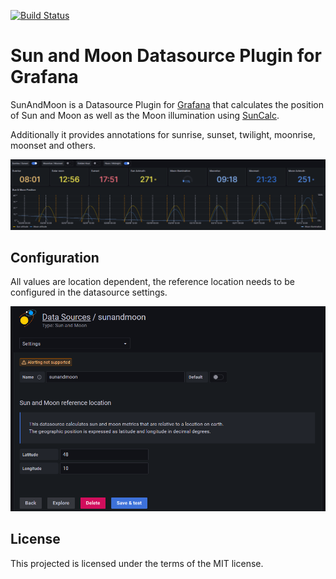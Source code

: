 [![Build Status](https://travis-ci.org/fetzerch/grafana-sunandmoon-datasource.svg?branch=master)](https://travis-ci.org/fetzerch/grafana-sunandmoon-datasource)

# Sun and Moon Datasource Plugin for Grafana

SunAndMoon is a Datasource Plugin for [Grafana](https://grafana.org) that
calculates the position of Sun and Moon as well as the Moon illumination using
[SunCalc](https://github.com/mourner/suncalc).

Additionally it provides annotations for sunrise, sunset, twilight,
moonrise, moonset and others.

![SunAndMoon](https://raw.githubusercontent.com/fetzerch/grafana-sunandmoon-datasource/master/src/img/screenshot.png)

## Configuration

All values are location dependent, the reference location needs to be
configured in the datasource settings.

![SunAndMoon Configuration](https://raw.githubusercontent.com/fetzerch/grafana-sunandmoon-datasource/master/src/img/configuration.png)

## License

This projected is licensed under the terms of the MIT license.

